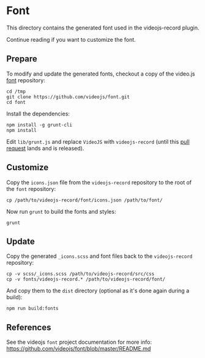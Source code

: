 Font
====

This directory contains the generated font used in the videojs-record plugin.

Continue reading if you want to customize the font.

Prepare
-------

To modify and update the generated fonts, checkout a copy of the video.js
[font](https://github.com/videojs/font) repository:

```
cd /tmp
git clone https://github.com/videojs/font.git
cd font
```

Install the dependencies:

```
npm install -g grunt-cli
npm install
```

Edit `lib/grunt.js` and replace `VideoJS` with `videojs-record` (until this
[pull request](https://github.com/videojs/font/pull/25) lands and is released).

Customize
---------

Copy the `icons.json` file from the `videojs-record` repository to
the root of the `font` repository:

```
cp /path/to/videojs-record/font/icons.json /path/to/font/
```

Now run `grunt` to build the fonts and styles:

```
grunt
```

Update
------

Copy the generated `_icons.scss` and font files back to the `videojs-record`
repository:

```
cp -v scss/_icons.scss /path/to/videojs-record/src/css
cp -v fonts/videojs-record.* /path/to/videojs-record/font/
```

And copy them to the `dist` directory (optional as it's done again during
a build):

```
npm run build:fonts
```

References
----------

See the videojs `font` project documentation for more info:
https://github.com/videojs/font/blob/master/README.md
